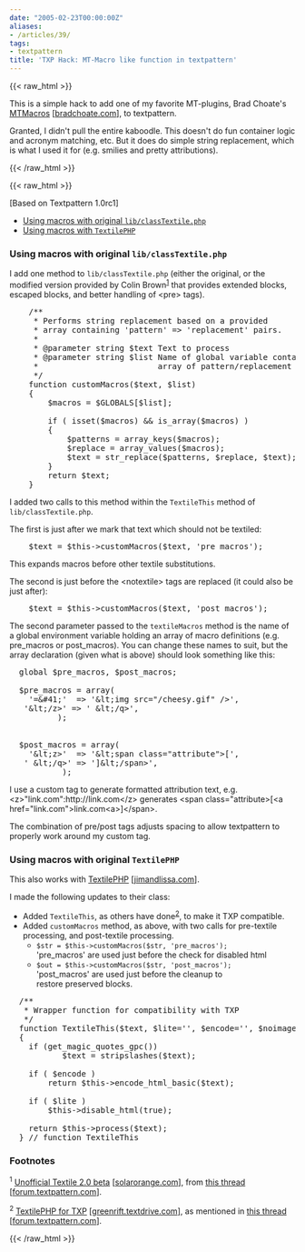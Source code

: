 ```yaml
---
date: "2005-02-23T00:00:00Z"
aliases:
- /articles/39/
tags:
- textpattern
title: 'TXP Hack: MT-Macro like function in textpattern'
---
```

{{< raw_html >}}
<p>This is a simple hack to add one of my favorite MT-plugins, Brad Choate's <a href="http://www.bradchoate.com/weblog/2002/08/12/mtmacro"><span class="caps">MTM</span>acros</a> <span class="attribute">[<a href="http://www.bradchoate.com">bradchoate.com</a>]</span>, to textpattern.</p>

<p>Granted, I didn't pull the entire kaboodle. This doesn't do fun container logic and acronym matching, etc. But it does do simple string replacement, which is what I used it for (e.g. smilies and pretty attributions).</p>

{{< /raw_html >}}
<!--more-->
{{< raw_html >}}
<p><span class="attribute">[Based on Textpattern 1.0rc1]</span></p>

<ul>
<li><a href="#classTextile">Using macros with original <code>lib/classTextile.php</code></a></li>
<li><a href="#textilePHP">Using macros with <code>TextilePHP</code></a></li>
</ul>

<h3><a name="classTextile"></a> Using macros with original <code>lib/classTextile.php</code></h3>

<p>I add one method to <code>lib/classTextile.php</code> (either the original, or the modified version provided by Colin Brown<sup class="footnote"><a href="#fn1">1</a></sup> that provides extended blocks, escaped blocks, and better handling of &lt;pre&gt; tags).</p>

<pre>
    /**
     * Performs string replacement based on a provided
     * array containing 'pattern' =&gt; 'replacement' pairs.
     *
     * @parameter string $text Text to process
     * @parameter string $list Name of global variable containing
     *                         array of pattern/replacement pairs.
     */
    function customMacros($text, $list)
    {
        $macros = $GLOBALS[$list];

        if ( isset($macros) &amp;&amp; is_array($macros) )
        {
            $patterns = array_keys($macros);
            $replace = array_values($macros);
            $text = str_replace($patterns, $replace, $text);
        }
        return $text;
    }
</pre>

<p>I added two calls to this method within the <code>TextileThis</code> method of <code>lib/classTextile.php</code>.</p>

<p>The first is just after we mark that text which should not be textiled:</p>

<pre>
    $text = $this-&gt;customMacros($text, 'pre_macros');
</pre>


<p>This expands macros before other textile substitutions.</p>

<p>The second is just before the &lt;notextile&gt; tags are replaced (it could also be just after):</p>


<pre>
    $text = $this-&gt;customMacros($text, 'post_macros');
</pre>



<p>The second parameter passed to the <code>textileMacros</code> method is the name of a global environment variable holding an array of macro definitions (e.g. pre_macros or post_macros). You can change these names to suit, but the array declaration (given what is above) should look something like this:</p>



<pre>
  global $pre_macros, $post_macros;

  $pre_macros = array(
    '=&amp;#41;'  =&gt; '&amp;lt;img src=&quot;/cheesy.gif&quot; /&gt;',
   '&amp;lt;/z&gt;' =&gt; ' &amp;lt;/q&gt;',
          );


  $post_macros = array(
    '&amp;lt;z&gt;'  =&gt; '&amp;lt;span class=&quot;attribute&quot;&gt;[',
   ' &amp;lt;/q&gt;' =&gt; ']&amp;lt;/span&gt;',
           );
</pre>



<p>I use a custom tag to generate formatted attribution text, e.g. &lt;z>"link.com":http://link.com&lt;/z> generates &lt;span class="attribute>[&lt;a href="link.com">link.com&lt;a>]&lt;/span>.</p>

<p>The combination of pre/post tags adjusts spacing to allow textpattern to properly work around my custom tag.</p>


<h3><a name="textilePHP"></a> Using macros with original <code>TextilePHP</code></h3>

<p>This also works with <a href="http://jimandlissa.com/project/textilephp">TextilePHP</a> <span class="attribute">[<a href="http://jimandlissa.com">jimandlissa.com</a>]</span>.</p>

<p>I made the following updates to their class:</p>


<ul>
<li>Added <code>TextileThis</code>, as others have done<sup class="footnote"><a href="#fn2">2</a></sup>, to make it <span class="caps">TXP </span>compatible.</li>
<li>Added <code>customMacros</code> method, as above, with two calls for pre-textile processing, and post-textile processing.
<ul>
<li><code>$str = $this-&gt;customMacros($str, 'pre_macros');</code><br />
'pre_macros' are used just before the check for disabled html</li>
<li><code>$out = $this-&gt;customMacros($str, 'post_macros');</code><br />
'post_macros' are used just before the cleanup to<br />
restore preserved blocks.</li>
</ul>
</li>
</ul>





<pre>
  /**
   * Wrapper function for compatibility with TXP
   */
  function TextileThis($text, $lite='', $encode='', $noimage='', $strict='')
  {
    if (get_magic_quotes_gpc())
           $text = stripslashes($text);

    if ( $encode )
        return $this-&gt;encode_html_basic($text);

    if ( $lite )
        $this-&gt;disable_html(true);

    return $this-&gt;process($text);
  } // function TextileThis
</pre>



<h3>Footnotes</h3>

<p class="footnote" id="fn1"><sup>1</sup> <a href="http://www.solarorange.com/projects/textile/">Unofficial Textile 2.0 beta</a> <span class="attribute">[<a href="http://www.solarorange.com">solarorange.com</a>]</span>, from <a href="http://forum.textpattern.com/viewtopic.php?id=2285">this thread</a> <span class="attribute">[<a href="http://forum.textpattern.com">forum.textpattern.com</a>]</span>.</p>

<p class="footnote" id="fn2"><sup>2</sup> <a href="http://greenrift.textdrive.com/projects/9/textilephp-for-txp">TextilePHP for <span class="caps">TXP</span></a> <span class="attribute">[<a href="http://greenrift.textdrive.com">greenrift.textdrive.com</a>]</span>, as mentioned in <a href="http://forum.textpattern.com/viewtopic.php?id=2059">this thread</a> <span class="attribute">[<a href="http://forum.textpattern.com">forum.textpattern.com</a>]</span>.</p>
{{< /raw_html >}}
